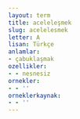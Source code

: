 ```yaml
---
layout: term
title: aceleleşmek
slug: acelelesmek
letter: A
lisan: Türkçe
anlamlar:
- çabuklaşmak
ozellikler:
- - nesnesiz
ornekler:
- - ''
orneklerkaynak:
- - ''
---
```

